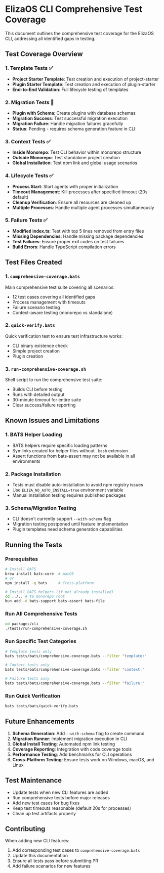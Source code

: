 # ElizaOS CLI Comprehensive Test Coverage

This document outlines the comprehensive test coverage for the ElizaOS CLI, addressing all identified gaps in testing.

## Test Coverage Overview

### 1. Template Tests ✅

- **Project Starter Template**: Test creation and execution of project-starter
- **Plugin Starter Template**: Test creation and execution of plugin-starter
- **End-to-End Validation**: Full lifecycle testing of templates

### 2. Migration Tests 🚧

- **Plugin with Schema**: Create plugins with database schemas
- **Migration Success**: Test successful migration execution
- **Migration Failure**: Handle migration failures gracefully
- **Status**: Pending - requires schema generation feature in CLI

### 3. Context Tests ✅

- **Inside Monorepo**: Test CLI behavior within monorepo structure
- **Outside Monorepo**: Test standalone project creation
- **Global Installation**: Test npm link and global usage scenarios

### 4. Lifecycle Tests ✅

- **Process Start**: Start agents with proper initialization
- **Timeout Management**: Kill processes after specified timeout (20s default)
- **Cleanup Verification**: Ensure all resources are cleaned up
- **Multiple Processes**: Handle multiple agent processes simultaneously

### 5. Failure Tests ✅

- **Modified index.ts**: Test with top 5 lines removed from entry files
- **Missing Dependencies**: Handle missing package dependencies
- **Test Failures**: Ensure proper exit codes on test failures
- **Build Errors**: Handle TypeScript compilation errors

## Test Files Created

### 1. `comprehensive-coverage.bats`

Main comprehensive test suite covering all scenarios:

- 12 test cases covering all identified gaps
- Process management with timeouts
- Failure scenario testing
- Context-aware testing (monorepo vs standalone)

### 2. `quick-verify.bats`

Quick verification test to ensure test infrastructure works:

- CLI binary existence check
- Simple project creation
- Plugin creation

### 3. `run-comprehensive-coverage.sh`

Shell script to run the comprehensive test suite:

- Builds CLI before testing
- Runs with detailed output
- 30-minute timeout for entire suite
- Clear success/failure reporting

## Known Issues and Limitations

### 1. BATS Helper Loading

- BATS helpers require specific loading patterns
- Symlinks created for helper files without `.bash` extension
- Assert functions from bats-assert may not be available in all environments

### 2. Package Installation

- Tests must disable auto-installation to avoid npm registry issues
- Use `ELIZA_NO_AUTO_INSTALL=true` environment variable
- Manual installation testing requires published packages

### 3. Schema/Migration Testing

- CLI doesn't currently support `--with-schema` flag
- Migration testing postponed until feature implementation
- Plugin templates need schema generation capabilities

## Running the Tests

### Prerequisites

```bash
# Install BATS
brew install bats-core  # macOS
# or
npm install -g bats     # Cross-platform

# Install BATS helpers (if not already installed)
cd ../.. # to monorepo root
bun add -d bats-support bats-assert bats-file
```

### Run All Comprehensive Tests

```bash
cd packages/cli
./tests/run-comprehensive-coverage.sh
```

### Run Specific Test Categories

```bash
# Template tests only
bats tests/bats/comprehensive-coverage.bats --filter "template:"

# Context tests only
bats tests/bats/comprehensive-coverage.bats --filter "context:"

# Failure tests only
bats tests/bats/comprehensive-coverage.bats --filter "failure:"
```

### Run Quick Verification

```bash
bats tests/bats/quick-verify.bats
```

## Future Enhancements

1. **Schema Generation**: Add `--with-schema` flag to create command
2. **Migration Runner**: Implement migration execution in CLI
3. **Global Install Testing**: Automated npm link testing
4. **Coverage Reporting**: Integration with code coverage tools
5. **Performance Testing**: Add benchmarks for CLI operations
6. **Cross-Platform Testing**: Ensure tests work on Windows, macOS, and Linux

## Test Maintenance

- Update tests when new CLI features are added
- Run comprehensive tests before major releases
- Add new test cases for bug fixes
- Keep test timeouts reasonable (default 20s for processes)
- Clean up test artifacts properly

## Contributing

When adding new CLI features:

1. Add corresponding test cases to `comprehensive-coverage.bats`
2. Update this documentation
3. Ensure all tests pass before submitting PR
4. Add failure scenarios for new features
